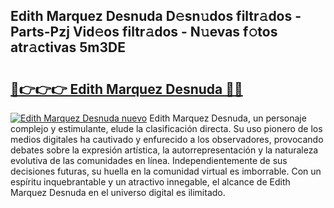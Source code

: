 ## Edith Marquez Desnuda D𝚎sn𝚞dos filtr𝚊dos - Parts-Pzj Vid𝚎os filtr𝚊dos - N𝚞evas f𝚘tos atr𝚊ctivas 5m3DE

# <h2><a href="http://mb6zhy.tromn.icu/?c=Edith+Marquez+Desnuda">🔗👉👉👉 Edith Marquez Desnuda 🔗🔗</a></h2>

[![Edith Marquez Desnuda nuevo](https://i.imgur.com/pEAQMta.gif)](http://mb6zhy.tromn.icu/?c=Edith+Marquez+Desnuda)
Edith Marquez Desnuda, un personaje complejo y estimulante, elude la clasificación directa. Su uso pionero de los medios digitales ha cautivado y enfurecido a los observadores, provocando debates sobre la expresión artística, la autorrepresentación y la naturaleza evolutiva de las comunidades en línea. Independientemente de sus decisiones futuras, su huella en la comunidad virtual es imborrable. Con un espíritu inquebrantable y un atractivo innegable, el alcance de Edith Marquez Desnuda en el universo digital es ilimitado.
